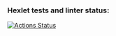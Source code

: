 ### Hexlet tests and linter status:
[![Actions Status](https://github.com/korolkevich/java-project-61/workflows/hexlet-check/badge.svg)](https://github.com/korolkevich/java-project-61/actions)